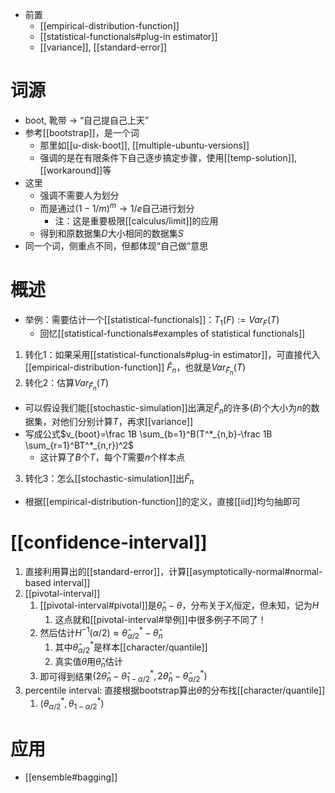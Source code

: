 - 前置
  - [[empirical-distribution-function]]
  - [[statistical-functionals#plug-in estimator]]
  - [[variance]], [[standard-error]]
# 词源
- boot, 靴带 -> “自己提自己上天”
- 参考[[bootstrap]]，是一个词
  - 那里如[[u-disk-boot]], [[multiple-ubuntu-versions]]
  - 强调的是在有限条件下自己逐步搞定步骤，使用[[temp-solution]], [[workaround]]等
- 这里
  - 强调不需要人为划分
  - 而是通过$(1-1/m)^m\to 1/e$自己进行划分
    - 注：这是重要极限[[calculus/limit]]的应用
  - 得到和原数据集$D$大小相同的数据集$S$
- 同一个词，侧重点不同，但都体现“自己做”意思
# 概述
- 举例：需要估计一个[[statistical-functionals]]：$T_1(F):=Var_F(T)$
  - 回忆[[statistical-functionals#examples of statistical functionals]]
1. 转化1：如果采用[[statistical-functionals#plug-in estimator]]，可直接代入[[empirical-distribution-function]] $\hat F_n$，也就是$Var_{\hat F_n}(T)$
2. 转化2：估算$Var_{\hat F_n}(T)$
  - 可以假设我们能[[stochastic-simulation]]出满足$\hat F_n$的许多($B$)个大小为$n$的数据集，对他们分别计算$T$，再求[[variance]]
  - 写成公式$v_{boot}=\frac 1B \sum_{b=1}^B(T^*_{n,b}-\frac 1B \sum_{r=1}^BT^*_{n,r})^2$
    - 这计算了$B$个$T$，每个$T$需要$n$个样本点
3. 转化3：怎么[[stochastic-simulation]]出$\hat F_n$
  - 根据[[empirical-distribution-function]]的定义，直接[[iid]]均匀抽即可
# [[confidence-interval]]
1. 直接利用算出的[[standard-error]]，计算[[asymptotically-normal#normal-based interval]]
2. [[pivotal-interval]]
   1. [[pivotal-interval#pivotal]]是$\hat \theta_n-\theta$，分布关于$X_i$恒定，但未知，记为$H$
      1. 这点就和[[pivotal-interval#举例]]中很多例子不同了！
   2. 然后估计$H^{-1}(\alpha/2)\approx \hat \theta^*_{\alpha/2}-\hat \theta_n$
      1. 其中$\hat \theta^*_{\alpha/2}$是样本[[character/quantile]]
      2. 真实值$\hat \theta$用$\hat\theta_n$估计
   3. 即可得到结果$(2\hat\theta_n-\hat \theta ^*_{1-\alpha/2},2\hat \theta_n-\hat \theta^*_{\alpha/2})$
3. percentile interval: 直接根据bootstrap算出$\hat \theta$的分布找[[character/quantile]]
   1. $(\theta^*_{\alpha/2},\theta^*_{1-\alpha/2})$
# 应用
- [[ensemble#bagging]]